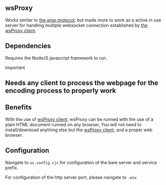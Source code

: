 ## wsProxy
Works similar to [the wisp protocol](https://wisp.mercurywork.shop), but made more to work as a active in use server for handling multiple websocket connection established by [the wsProxy client](https://github.com/yotsubabeat).
## Dependencies
Requires the NodeJS javascript framework to run.
> [!IMPORTANT]
>   ## Needs any client to process the webpage for the encoding process to properly work

## Benefits
With the use of [wsProxy client](https://github.com/yotsubabeat), wsProxy can be runned with the use of a plain HTML document runned on any browser,
You will not need to install/download anything else but the [wsProxy client](https://github.com/yotsubabeat), and a proper web browser.

## Configuration
Navigate to `uv.config.cjs` for configuration of the bare server and service prefix.

For configuration of the http server port, please navigate to `.env`.
